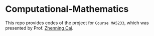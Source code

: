 # Computational-Mathematics

This repo provides codes of the project for ``Course MA5233``, which was presented by Prof. [Zhenning Cai](https://blog.nus.edu.sg/matcz/).

